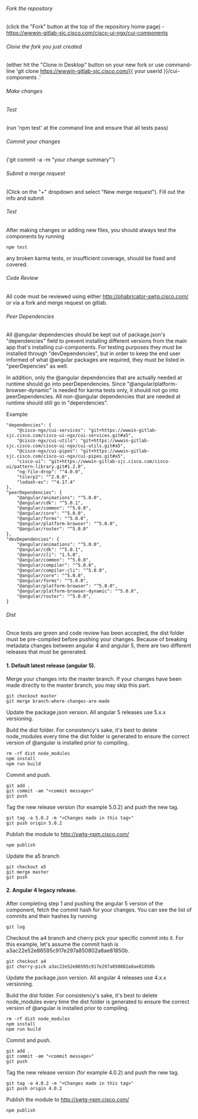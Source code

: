 ###### Fork the repository

(click the "Fork" button at the top of the repository home page) - https://wwwin-gitlab-sjc.cisco.com/cisco-ui-ngx/cui-components

###### Clone the fork you just created

(either hit the "Clone in Desktop" button on your new fork or use command-line 'git clone https://wwwin-gitlab-sjc.cisco.com/{{ your userid }}/cui-components .​'

###### Make changes

###### Test

(run 'npm test' at the command line and ensure that all tests pass)

###### Commit your changes

('git commit -a -m "your change summary"')

###### Submit a merge request

(Click on the "+" dropdown and select "New merge request"). Fill out the info and submit

###### Test
After making changes or adding new files, you should always test the components by running
```
npm test
```
any broken karma tests, or insufficient coverage, should be fixed and covered.

###### Code Review
All code must be reviewed using either http://phabricator-swtg.cisco.com/ or via a fork and merge request on gitlab.

###### Peer Dependencies
All @angular dependencies should be kept out of package.json's "dependencies" field to prevent installing different versions from the main app that's installing cui-components. For testing purposes they must be installed through "devDependencies", but in order to keep the end user informed of what @angular packages are required, they must be listed in "peerDepencies" as well. 

In addition, only the @angular dependencies that are actually needed at runtime should go into peerDependencies. Since "@angular/platform-browser-dynamic" is needed for karma tests only, it should not go into peerDependencies. All non-@angular dependencies that are needed at runtime should still go in "dependencies". 

Example:
```shell
"dependencies": {
    "@cisco-ngx/cui-services": "git+https://wwwin-gitlab-sjc.cisco.com/cisco-ui-ngx/cui-services.git#a5",
    "@cisco-ngx/cui-utils": "git+https://wwwin-gitlab-sjc.cisco.com/cisco-ui-ngx/cui-utils.git#a5",
    "@cisco-ngx/cui-pipes": "git+https://wwwin-gitlab-sjc.cisco.com/cisco-ui-ngx/cui-pipes.git#a5",
    "cisco-ui": "git+https://wwwin-gitlab-sjc.cisco.com/cisco-ui/pattern-library.git#1.2.0",
    "ng-file-drop": "^4.0.0",
    "tslerp2": "^2.0.0",
    "lodash-es": "^4.17.4"
},
"peerDependencies": {
    "@angular/animations": "^5.0.0",
    "@angular/cdk": "^5.0.1",
    "@angular/common": "^5.0.0",
    "@angular/core": "^5.0.0",
    "@angular/forms": "^5.0.0",
    "@angular/platform-browser": "^5.0.0",
    "@angular/router": "^5.0.0"
},
"devDependencies": {
    "@angular/animations": "^5.0.0",
    "@angular/cdk": "^5.0.1",
    "@angular/cli": "1.5.0",
    "@angular/common": "^5.0.0",
    "@angular/compiler": "^5.0.0",
    "@angular/compiler-cli": "^5.0.0",
    "@angular/core": "^5.0.0",
    "@angular/forms": "^5.0.0",
    "@angular/platform-browser": "^5.0.0",
    "@angular/platform-browser-dynamic": "^5.0.0",
    "@angular/router": "^5.0.0",
}
```

###### Dist
Once tests are green and code review has been accepted, the dist folder must be pre-compiled before pushing your changes. Because of breaking metadata changes between angular 4 and angular 5, there are two different releases that must be generated. 

#### 1. Default latest release (angular 5).
Merge your changes into the master branch. If your changes have been made directly to the master branch, you may skip this part.
```
git checkout master
git merge branch-where-changes-are-made
```

Update the package.json version. All angular 5 releases use 5.x.x versioning.

Build the dist folder. For consistency's sake, it's best to delete node_modules every time the dist folder is generated to ensure the correct version of @angular is installed prior to compiling.
```
rm -rf dist node_modules
npm install
npm run build
```

Commit and push.
```
git add .
git commit -am "<commit message>"
git push
```

Tag the new release version (for example 5.0.2) and push the new tag.
```
git tag -a 5.0.2 -m "<Changes made in this tag>"
git push origin 5.0.2
```

Publish the module to http://swtg-npm.cisco.com/
```
npm publish
```

Update the a5 branch
```
git checkout a5
git merge master
git push
```

#### 2. Angular 4 legacy release.
After completing step 1 and pushing the angular 5 version of the component, fetch the commit hash for your changes. You can see the list of commits and their hashes by running
```
git log
```

Checkout the a4 branch and cherry pick your specific commit into it. For this example, let's assume the commit hash is a3ac22e52e86595c917e297a850802a8ae81850b.
```
git checkout a4
git cherry-pick a3ac22e52e86595c917e297a850802a8ae81850b
```

Update the package.json version. All angular 4 releases use 4.x.x versioning.

Build the dist folder. For consistency's sake, it's best to delete node_modules every time the dist folder is generated to ensure the correct version of @angular is installed prior to compiling.
```
rm -rf dist node_modules
npm install
npm run build
```

Commit and push.
```
git add .
git commit -am "<commit message>"
git push
```

Tag the new release version (for example 4.0.2) and push the new tag.
```
git tag -a 4.0.2 -m "<Changes made in this tag>"
git push origin 4.0.2
```

Publish the module to http://swtg-npm.cisco.com/
```
npm publish
```

